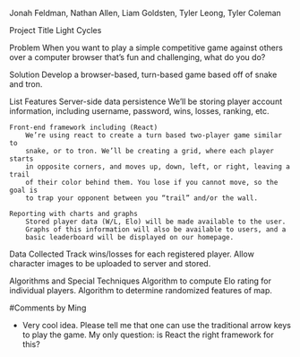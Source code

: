 Jonah Feldman, Nathan Allen, Liam Goldsten, Tyler Leong, Tyler Coleman

Project Title
	Light Cycles
	
Problem
When you want to play a simple competitive game against others over a computer 
browser that’s fun and challenging, what do you do?

Solution
	Develop a browser-based, turn-based game based off of snake and tron.

List Features
	Server-side data persistence
		We’ll be storing player account information, including username, 
		password, wins, losses, ranking, etc.

	Front-end framework including (React)
		We’re using react to create a turn based two-player game similar to 
		snake, or to tron. We’ll be creating a grid, where each player starts 
		in opposite corners, and moves up, down, left, or right, leaving a trail 
		of their color behind them. You lose if you cannot move, so the goal is 
		to trap your opponent between you “trail” and/or the wall. 	
	
	Reporting with charts and graphs
		Stored player data (W/L, Elo) will be made available to the user. 
		Graphs of this information will also be available to users, and a 
		basic leaderboard will be displayed on our homepage.

Data Collected
	Track wins/losses for each registered player.
	Allow character images to be uploaded to server and stored.


Algorithms and Special Techniques
	Algorithm to compute Elo rating for individual players.
	Algorithm to determine randomized features of map.

#Comments by Ming
* Very cool idea. Please tell me that one can use the traditional arrow keys to play the game. My only question: is React the right framework for this?

